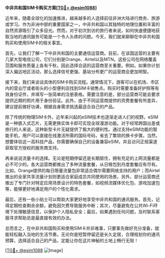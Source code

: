 **中非共和国SIM卡购买方案[[TG💪+ @esim1088](https://t.me/s/esim1088)]**

近年来，随着全球化的加速推进，越来越多的人选择前往非洲大陆进行商务、旅游或学习。作为非洲中部的重要国家之一，中非共和国以其独特的地理位置和丰富的自然资源吸引了众多目光。然而，对于初次到访的旅行者来说，如何快速便捷地获取当地的通讯服务可能是一个令人头疼的问题。今天，我们就来聊聊在中非共和国购买和使用SIM卡的相关事宜。

首先，让我们了解一下中非共和国的主要通信运营商。目前，在该国运营的主要有几家大型电信公司，它们分别是Orange、Airtel以及MTN。这些公司在网络覆盖范围和服务质量上各有千秋，因此选择合适的运营商至关重要。例如，如果你计划深入偏远地区活动，那么选择信号更强、基站分布更广的运营商会更加明智。

接下来，我们来谈谈具体的SIM卡购买流程。通常情况下，游客可以在机场、市区内的营业厅或者街头的小型便利店找到SIM卡销售点。购买时需要准备好护照等有效身份证件，并填写一张简单的注册表格。需要注意的是，部分运营商可能会要求提供近期的照片用于身份验证。此外，由于不同运营商提供的资费套餐有所差异，建议提前做好功课，根据自身需求挑选最适合自己的产品。

除了传统的物理SIM卡外，近年来兴起的eSIM技术也逐渐走进人们的视野。eSIM是一种嵌入式芯片，无需更换实体卡即可实现全球漫游功能。对于经常跨国出差或旅行的人来说，这种新型卡片无疑提供了极大的便利性。通过支持eSIM功能的智能手机，用户可以直接在线激活所需的国际号码，省去了繁琐的换卡步骤。当然，想要体验这一高科技产品，你需要确保自己的设备兼容eSIM，并且访问正规渠道获取官方授权的服务商支持。

再来说说流量卡的选择。无论是短期停留还是长期居住，拥有充足的上网流量都是必不可少的。各大运营商都推出了多种流量套餐，从日租包到月度套餐应有尽有。比如，Orange提供的每日限量流量包非常适合偶尔需要网络支持的用户；而Airtel推出的全家共享流量计划则更适合家庭成员共同使用的场景。另外，部分运营商还推出了专门针对特定应用场景设计的特色套餐，如视频流媒体优化包、游戏加速包等，能够更好地满足用户的个性化需求。

最后，还有一些小贴士可以帮助大家更好地享受中非共和国的通讯服务。首先，记得定期检查剩余余额，避免因欠费导致服务中断；其次，尽量避免在公共Wi-Fi环境下处理敏感信息，以保护个人隐私安全；最后，如果遇到任何问题，及时联系客服寻求帮助总是最直接有效的办法。

总而言之，在中非共和国购买和使用SIM卡并非难事，只要事先做好充分准备，就能轻松融入当地的生活节奏。无论你是短暂停留还是长久定居，合理规划你的通讯预算，选择适合自己的产品，定能让你在这片神秘的土地上畅行无阻！

[[TG💪+ @esim1088](https://t.me/s/esim1088) ![Image](https://i.postimg.cc/4NQfJmqS/Snipaste-2025-05-13-00-14-12.png)]